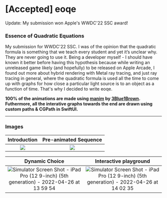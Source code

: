 # [Accepted] eoqe

Update: My submission won Apple's WWDC'22 SSC award!

### Essence of Quadratic Equations

My submission for WWDC'22 SSC. I was of the opinion that the quadratic formula is something that we teach every student and yet it’s unclear why. They are never going to use it. Being a developer myself - I should have known it better before having this hypothesis because while writing an unreleased game likely (and hopefully) to be released on Apple Arcade, I found out more about hybrid rendering with Metal ray tracing, and just ray tracing in general, where the quadratic formula is used all the time to come up with graphs for how close a particular light source is to an object as a function of time. That's why I decided to write eoqe.

**100% of the animations are made using [manim](https://github.com/3b1b/manim) by [3Blue1Brown](https://www.youtube.com/c/3blue1brown). Futhermore, all the interative graphs towards the end are drawn using custom paths & CGPath in SwiftUI.**

***
### Images

Introduction           |  Pre-animated Sequence
:-------------------------:|:-------------------------:
![](https://user-images.githubusercontent.com/104416665/165257910-c16234f7-d4ab-4c98-983e-44db4f7e5757.png) | ![](https://user-images.githubusercontent.com/104416665/165259356-1144df75-3c3d-4cbf-b610-723564b0aef4.png)


Dynamic Choice    |  Interactive playground
:-------------------------:|:-------------------------:
![Simulator Screen Shot - iPad Pro (12 9-inch) (5th generation) - 2022-04-26 at 13 59 54](https://user-images.githubusercontent.com/104416665/165257974-94c1287f-dce7-4263-bc6c-1ecd9debec93.png) | ![Simulator Screen Shot - iPad Pro (12 9-inch) (5th generation) - 2022-04-26 at 14 02 35](https://user-images.githubusercontent.com/104416665/165258882-b020d855-40f4-4c4b-bfc0-8be2bc784593.png)

